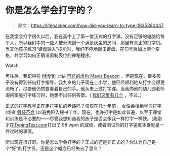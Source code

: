 # 你是怎么学会打字的？

> 原文：<https://lifehacker.com/how-did-you-learn-to-type-1835380447>

在我学会打字很久以后，我在高中上了第一堂正式的打字课。没有足够的电脑给每个人，所以我们中的一些人被分流到一个满是灰尘的房间，那里有真正的打字机。当其他孩子练习“键盘输入”技能时，我们不停地敲击键盘，在句号后加上两个空格，并学习如何正确设置制表位的神秘程序。

Watch

再往后，我记得在 fjfjfjfjfj 上钻 [可悲的虚构 Mavis Beacon](https://www.vice.com/en_us/article/kwx5a9/whats-mavis-beacon-up-to-these-days-nothing-shes-fake-926) 。但是现在，很多孩子没有得到任何打字指导。我九岁的儿子现在上小学，他已经顺利地从打字变得更流畅了，尽管他仍然要看着自己的手。他从未上过打字课。当我向他的幼儿园老师询问家庭打字练习时，她想不出任何答案。( [我们这里有几个](https://offspring.lifehacker.com/the-best-web-programs-for-teaching-kids-how-to-type-1818489919) ，不过。)

正式的打字教学正在走打字机的老路吗？仅仅在几十年前， [女性会拒绝学习打字](https://www.wbur.org/cognoscenti/2017/07/20/mother-engineer-irene-sege) (或者 [假装不会](https://books.google.com/books?id=7JQBknc-R7UC&pg=PA96&lpg=PA96&dq=%22refused+to+learn+to+type%22&source=bl&ots=cp5VvlRbxa&sig=ACfU3U0fedDVup91kZ_qzXE34Xo44fttaA&hl=en&sa=X&ved=2ahUKEwjQ9q-0rN_iAhVmuVkKHUOXBbsQ6AEwA3oECAUQAQ#v=onepage&q=%22refused%20to%20learn%20to%20type%22&f=false) )以避免陷入秘书工作。现在，也许打字是如此普遍，以至于课堂和训练是不必要的——尽管我想知道我的孩子是否会像我一样打字一样快。(我刚才在[TypingTest.com](https://books.google.com/books?id=7JQBknc-R7UC&pg=PA96&lpg=PA96&dq=%22refused+to+learn+to+type%22&source=bl&ots=cp5VvlRbxa&sig=ACfU3U0fedDVup91kZ_qzXE34Xo44fttaA&hl=en&sa=X&ved=2ahUKEwjQ9q-0rN_iAhVmuVkKHUOXBbsQ6AEwA3oECAUQAQ#v=onepage&q=%22refused%20to%20learn%20to%20type%22&f=false)打出了 98 wpm 的成绩。或者测试你的打字速度本身就是一件过时的事情。

所以现在很好奇。你是怎么学会打字的？正式的还是非正式的？你认为自己是一个“好”的打字员，还是这个概念已经失去了意义？